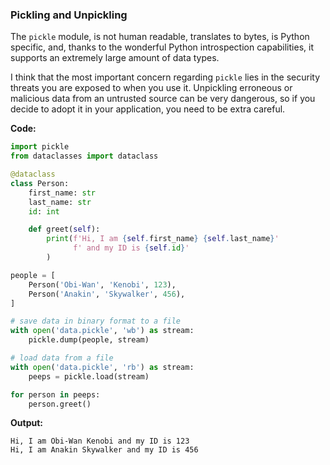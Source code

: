 ### Pickling and Unpickling
The `pickle` module, is not human readable, translates to bytes, is Python
specific, and, thanks to the wonderful Python introspection capabilities, it
supports an extremely large amount of data types.

I think that the most important concern regarding `pickle` lies in the
security threats you are exposed to when you use it. Unpickling erroneous or
malicious data from an untrusted source can be very dangerous, so if you
decide to adopt it in your application, you need to be extra careful.

**Code:**
```python
import pickle
from dataclasses import dataclass

@dataclass
class Person:
    first_name: str
    last_name: str
    id: int

    def greet(self):
        print(f'Hi, I am {self.first_name} {self.last_name}'
              f' and my ID is {self.id}'
        )

people = [
    Person('Obi-Wan', 'Kenobi', 123),
    Person('Anakin', 'Skywalker', 456),
]

# save data in binary format to a file
with open('data.pickle', 'wb') as stream:
    pickle.dump(people, stream)

# load data from a file
with open('data.pickle', 'rb') as stream:
    peeps = pickle.load(stream)

for person in peeps:
    person.greet()
```

**Output:**
```text
Hi, I am Obi-Wan Kenobi and my ID is 123
Hi, I am Anakin Skywalker and my ID is 456  
```